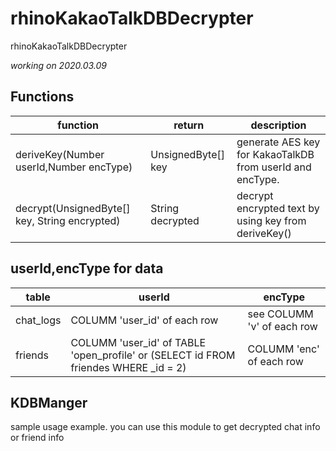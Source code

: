 # rhinoKakaoTalkDBDecrypter
rhinoKakaoTalkDBDecrypter

_working on 2020.03.09_

## Functions

function | return | description
--- | --- | ---
deriveKey(Number userId,Number encType)| UnsignedByte[] key | generate AES key for KakaoTalkDB from userId and encType.
decrypt(UnsignedByte[] key, String encrypted) | String decrypted | decrypt encrypted text by using key from deriveKey()

## userId,encType for data

table|  userId | encType
---|---|---
chat_logs  |COLUMM 'user_id' of each row  | see COLUMM 'v'  of each row
friends| COLUMM 'user_id' of TABLE 'open_profile' or (SELECT id FROM friendes WHERE _id = 2) | COLUMM 'enc' of each row

## KDBManger
sample usage example. you can use this module to get decrypted chat info or friend info
